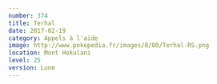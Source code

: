 ```yaml
---
number: 374
title: Terhal
date: 2017-02-19
category: Appels à l'aide
image: http://www.pokepedia.fr/images/8/80/Terhal-RS.png
location: Mont Hokulani
level: 25
version: Lune
---
```

